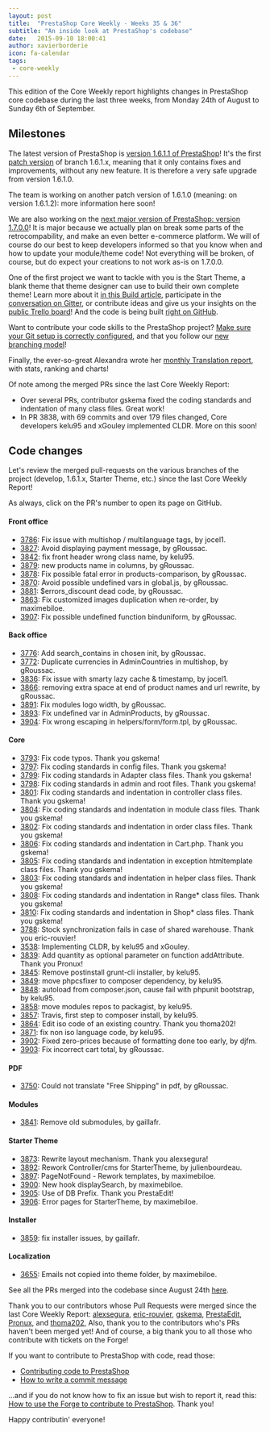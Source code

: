 ```yaml
---
layout: post
title:  "PrestaShop Core Weekly - Weeks 35 & 36"
subtitle: "An inside look at PrestaShop's codebase"
date:   2015-09-10 18:00:41
author: xavierborderie
icon: fa-calendar
tags:
 - core-weekly
---
```


This edition of the Core Weekly report highlights changes in PrestaShop core codebase during the last three weeks, from Monday 24th of August to Sunday 6th of September.


## Milestones

The latest version of PrestaShop is [version 1.6.1.1 of PrestaShop](http://build.prestashop.com/news/1611-maintenance-release/)! It's the first [patch version](http://build.prestashop.com/news/a-more-semantic-versioning-scheme/) of branch 1.6.1.x, meaning that it only contains fixes and improvements, without any new feature. It is therefore a very safe upgrade from version 1.6.1.0.

The team is working on another patch version of 1.6.1.0 (meaning: on version 1.6.1.2): more information here soon!

We are also working on the [next major version of PrestaShop: version 1.7.0.0](http://build.prestashop.com/news/version-1-7-0-0-is-underway/)! It is major because we actually plan on break some parts of the retrocompability, and make an even better e-commerce platform. We will of course do our best to keep developers informed so that you know when and how to update your module/theme code! Not everything will be broken, of course, but do expect your creations to not work as-is on 1.7.0.0.

One of the first project we want to tackle with you is the Start Theme, a blank theme that theme designer can use to build their own complete theme! Learn more about it [in this Build article](http://build.prestashop.com/news/starter-theme-kickoff/), participate in the [conversation on Gitter](https://gitter.im/PrestaShop/StarterTheme), or contribute ideas and give us your insights on the [public Trello board](https://trello.com/b/FPwYidfj/prestashop-startertheme)! And the code is being built [right on GitHub](https://github.com/PrestaShop/StarterTheme). 

Want to contribute your code skills to the PrestaShop project? [Make sure your Git setup is correctly configured](http://build.prestashop.com/howtos/misc/set-up-your-git-for-contributing/), and that you follow our [new branching model](http://build.prestashop.com/news/introducing-new-branching-model-prestashop/)!

Finally, the ever-so-great Alexandra wrote her [monthly Translation report](http://build.prestashop.com/news/do-you-speak-prestashop-august-2015-edition/), with stats, ranking and charts!

Of note among the merged PRs since the last Core Weekly Report:

 * Over several PRs, contributor gskema fixed the coding standards and indentation of many class files. Great work!
 * In PR 3838, with 69 commits and over 179 files changed, Core developers kelu95 and xGouley implemented CLDR. More on this soon!



## Code changes

Let's review the merged pull-requests on the various branches of the project (develop, 1.6.1.x, Starter Theme, etc.) since the last Core Weekly Report!

As always, click on the PR's number to open its page on GitHub.


#### Front office

 * [3786](https://github.com/PrestaShop/PrestaShop/pull/3786): Fix issue with multishop / multilanguage tags, by jocel1.
 * [3827](https://github.com/PrestaShop/PrestaShop/pull/3827): Avoid displaying payment message, by gRoussac.
 * [3842](https://github.com/PrestaShop/PrestaShop/pull/3842): fix front header wrong class name, by kelu95.
 * [3879](https://github.com/PrestaShop/PrestaShop/pull/3879): new products name in columns, by gRoussac.
 * [3878](https://github.com/PrestaShop/PrestaShop/pull/3878): Fix possible fatal error in products-comparison, by gRoussac.
 * [3870](https://github.com/PrestaShop/PrestaShop/pull/3870): Avoid possible undefined vars in global.js, by gRoussac.
 * [3881](https://github.com/PrestaShop/PrestaShop/pull/3881): $errors_discount dead code, by gRoussac.
 * [3863](https://github.com/PrestaShop/PrestaShop/pull/3863): Fix customized images duplication when re-order, by maximebiloe.
 * [3907](https://github.com/PrestaShop/PrestaShop/pull/3907): Fix possible undefined function binduniform, by gRoussac.



#### Back office

 * [3776](https://github.com/PrestaShop/PrestaShop/pull/3776): Add search_contains in chosen init, by gRoussac.
 * [3772](https://github.com/PrestaShop/PrestaShop/pull/3772): Duplicate currencies in AdminCountries in multishop, by gRoussac.
 * [3836](https://github.com/PrestaShop/PrestaShop/pull/3836): Fix issue with smarty lazy cache & timestamp, by jocel1.
 * [3866](https://github.com/PrestaShop/PrestaShop/pull/3866): removing extra space at end of product names and url rewrite, by gRoussac.
 * [3891](https://github.com/PrestaShop/PrestaShop/pull/3891): Fix modules logo width, by gRoussac.
 * [3893](https://github.com/PrestaShop/PrestaShop/pull/3893): Fix undefined var in AdminProducts, by gRoussac.
 * [3904](https://github.com/PrestaShop/PrestaShop/pull/3904): Fix wrong escaping in helpers/form/form.tpl, by gRoussac.


#### Core

 * [3793](https://github.com/PrestaShop/PrestaShop/pull/3793): Fix code typos. Thank you gskema!
 * [3797](https://github.com/PrestaShop/PrestaShop/pull/3797): Fix coding standards in config files. Thank you gskema!
 * [3799](https://github.com/PrestaShop/PrestaShop/pull/3799): Fix coding standards in Adapter class files. Thank you gskema!
 * [3798](https://github.com/PrestaShop/PrestaShop/pull/3798): Fix coding standards in admin and root files. Thank you gskema!
 * [3801](https://github.com/PrestaShop/PrestaShop/pull/3801): Fix coding standards and indentation in controller class files. Thank you gskema!
 * [3804](https://github.com/PrestaShop/PrestaShop/pull/3804): Fix coding standards and indentation in module class files. Thank you gskema!
 * [3802](https://github.com/PrestaShop/PrestaShop/pull/3802): Fix coding standards and indentation in order class files. Thank you gskema!
 * [3806](https://github.com/PrestaShop/PrestaShop/pull/3806): Fix coding standards and indentation in Cart.php. Thank you gskema!
 * [3805](https://github.com/PrestaShop/PrestaShop/pull/3805): Fix coding standards and indentation in exception htmltemplate class files. Thank you gskema!
 * [3803](https://github.com/PrestaShop/PrestaShop/pull/3803): Fix coding standards and indentation in helper class files. Thank you gskema!
 * [3808](https://github.com/PrestaShop/PrestaShop/pull/3808): Fix coding standards and indentation in Range* class files. Thank you gskema!
 * [3810](https://github.com/PrestaShop/PrestaShop/pull/3810): Fix coding standards and indentation in Shop* class files. Thank you gskema!
 * [3788](https://github.com/PrestaShop/PrestaShop/pull/3788): Stock synchronization fails in case of shared warehouse. Thank you eric-rouvier!
 * [3538](https://github.com/PrestaShop/PrestaShop/pull/3538): Implementing CLDR, by kelu95 and xGouley.
 * [3839](https://github.com/PrestaShop/PrestaShop/pull/3839): Add quantity as optional parameter on function addAttribute. Thank you Pronux!
 * [3845](https://github.com/PrestaShop/PrestaShop/pull/3845): Remove postinstall grunt-cli installer, by kelu95.
 * [3849](https://github.com/PrestaShop/PrestaShop/pull/3849): move phpcsfixer to composer dependency, by kelu95.
 * [3848](https://github.com/PrestaShop/PrestaShop/pull/3848): autoload from composer.json, cause fail with phpunit bootstrap, by kelu95.
 * [3858](https://github.com/PrestaShop/PrestaShop/pull/3858): move modules repos to packagist, by kelu95.
 * [3857](https://github.com/PrestaShop/PrestaShop/pull/3857): Travis, first step to composer install, by kelu95.
 * [3864](https://github.com/PrestaShop/PrestaShop/pull/3864): Edit iso code of an existing country. Thank you thoma202!
 * [3871](https://github.com/PrestaShop/PrestaShop/pull/3871): fix non iso language code, by kelu95.
 * [3902](https://github.com/PrestaShop/PrestaShop/pull/3902): Fixed zero-prices because of formatting done too early, by djfm.
 * [3903](https://github.com/PrestaShop/PrestaShop/pull/3903): Fix incorrect cart total, by gRoussac.


#### PDF

 * [3750](https://github.com/PrestaShop/PrestaShop/pull/3750): Could not translate "Free Shipping" in pdf, by gRoussac.

#### Modules

 * [3841](https://github.com/PrestaShop/PrestaShop/pull/3841): Remove old submodules, by gaillafr.
 
#### Starter Theme

 * [3873](https://github.com/PrestaShop/PrestaShop/pull/3873): Rewrite layout mechanism. Thank you alexsegura!
 * [3892](https://github.com/PrestaShop/PrestaShop/pull/3892): Rework Controller/cms for StarterTheme, by julienbourdeau.
 * [3897](https://github.com/PrestaShop/PrestaShop/pull/3897): PageNotFound - Rework templates, by maximebiloe.
 * [3900](https://github.com/PrestaShop/PrestaShop/pull/3900): New hook displaySearch, by maximebiloe.
 * [3905](https://github.com/PrestaShop/PrestaShop/pull/3905): Use of DB Prefix. Thank you PrestaEdit!
 * [3906](https://github.com/PrestaShop/PrestaShop/pull/3906): Error pages for StarterTheme, by maximebiloe.

#### Installer

 * [3859](https://github.com/PrestaShop/PrestaShop/pull/3859): fix installer issues, by gaillafr.

#### Localization

 * [3655](https://github.com/PrestaShop/PrestaShop/pull/3655): Emails not copied into theme folder, by maximebiloe.



See all the PRs merged into the codebase since August 24th [here](https://github.com/PrestaShop/PrestaShop/pulls?utf8=%E2%9C%93&q=is%3Apr+merged%3A%3E2015-08-24+is%3Aclosed+sort%3Aupdated+).

Thank you to our contributors whose Pull Requests were merged since the last Core Weekly Report: [alexsegura](https://github.com/alexsegura), [eric-rouvier](https://github.com/eric-rouvier), [gskema](https://github.com/gskema), [PrestaEdit](https://github.com/PrestaEdit), [Pronux](https://github.com/Pronux), and [thoma202](https://github.com/thoma202), Also, thank you to the contributors who's PRs haven't been merged yet! And of course, a big thank you to all those who contribute with tickets on the Forge!

If you want to contribute to PrestaShop with code, read those:

 * [Contributing code to PrestaShop](http://doc.prestashop.com/display/PS16/Contributing+code+to+PrestaShop)
 * [How to write a commit message](http://doc.prestashop.com/display/PS16/How+to+write+a+commit+message)

...and if you do not know how to fix an issue but wish to report it, read this: [How to use the Forge to contribute to PrestaShop](http://doc.prestashop.com/display/PS16/How+to+use+the+Forge+to+contribute+to+PrestaShop). Thank you!

Happy contributin' everyone!
